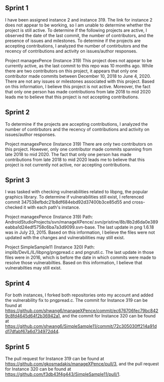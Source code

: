 ## Sprint 1
I have been assigned instance 2 and instance 319. The link for instance 2 does not appear to be working, so I am unable to determine whether the project is still active. To determine if the following projects are active, I observed the date of the last commit, the number of contributors, and the presence of issues and milestones. To determine if the projects are accepting contributions, I analyzed the number of contirbutors and the recency of contributions and activity on issues/author responses.

Project managexPence (Instance 319)
This project does not appear to be currently active, as the last commit to this repo was 10 months ago. While there are two contributors on this project, it appears that only one contributor made commits between December 10, 2018 to June 4, 2020. There are not any issues or milestones associated with this project. Based on this information, I believe this project is not active. Moreover, the fact that only one person has made contributions from late 2018 to mid 2020 leads me to believe that this project is not accepting contributions. 

## Sprint 2
To determine if the projects are accepting contributions, I analyzed the number of contirbutors and the recency of contributions and activity on issues/author responses.

Project managexPence (Instance 319)
There are only two contributors on this project. However, only one contributor made commits spanning from late 2018 to mid 2020. The fact that only one person has made contributions from late 2018 to mid 2020 leads me to believe that this project is not currently not active, nor accepting contributions. 

## Sprint 3
I was tasked with checking vulnerabilities related to libpng, the popular graphics library. To determine if vulnerabilities still exist, I referenced commit 347538efbdc21b8df684ebd92d37400b3ce85d55 and cross-checked it with each path's instance. 

Project managexPence (Instance 319)
Path: AndroidStudioProjects/svn/manageXPence/.svn/pristine/8b/8b2d6da0e389eabba1d24edf5758c6ba7a3d9099.svn-base. The last update in png 1.6.18 was in July 23, 2015. Based on this information, I believe the files were not updated with the changes and vulnerabilities may still exist.

Project SimpleSample11 (Instance 320)
Path: implib/DevIL/IL/libpng/pngpread.c and pngrutil.c. The last update in those files were in 2016, which is before the date in which commits were made to resolve those vulnerabilties. Based on this information, I believe that vulnerabilties may still exist. 

## Sprint 4
For both instances, I forked both repositories onto my account and added the vulnerability fix to pngpread.c. The commit for Instance 319 can be found at https://github.com/shwang6/manageXPence/commit/ec676706fec79bc8429c8fd4645d64f2b36942a1, and the commit for Instance 320 can be found at https://github.com/shwang6/SimpleSample11/commit/72c305030ff214a91dd17dfabf67a6d734972d44.

## Sprint 5
The pull request for Instance 319 can be found at https://github.com/gkosmadakis/manageXPence/pull/3, and the pull request for Instance 320 can be found at https://github.com/f3db43f4g443/SimpleSample11/pull/1.

